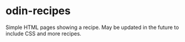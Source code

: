 # odin-recipes

Simple HTML pages showing a recipe. May be updated in the future to include CSS and more recipes.